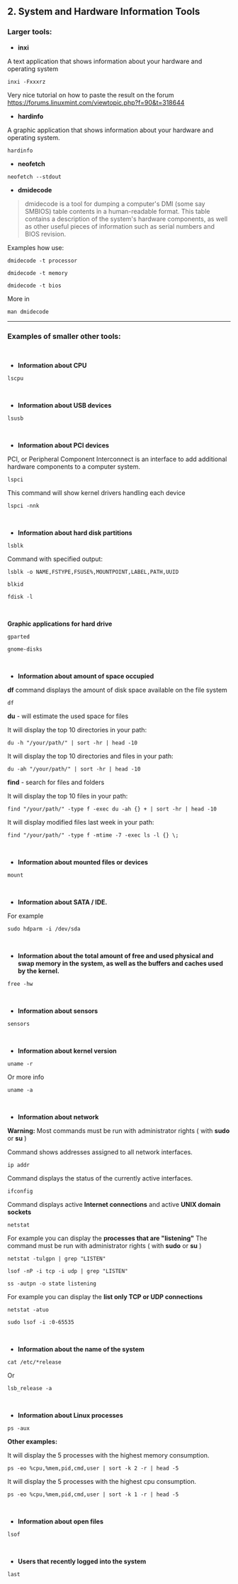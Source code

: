 

## 2. System and Hardware Information Tools

### Larger tools: 

* **inxi**

A text application that shows information about your hardware and operating system 

```
inxi -Fxxxrz
```

Very nice tutorial on how to paste the result on the forum  
<https://forums.linuxmint.com/viewtopic.php?f=90&t=318644>


*  **hardinfo**

A graphic application that shows information about your hardware and operating system. 

```
hardinfo
```

* **neofetch**

```
neofetch --stdout 
```

*  **dmidecode**

<blockquote>
       dmidecode is a tool for dumping a computer's DMI (some say SMBIOS) table contents in a human-readable format. This table contains a
       description of the system's hardware components, as well as other useful pieces of information such as serial numbers and BIOS  revision. 
</blockquote>

Examples how use:  


```
dmidecode -t processor
```

```
dmidecode -t memory
```

```
dmidecode -t bios
```

More in 
```
man dmidecode
```


----

### Examples of smaller other tools:

&nbsp;

*  **Information about CPU**

```
lscpu
```

&nbsp;

* **Information about USB devices**

```
lsusb
```

&nbsp;

* **Information about PCI devices**

PCI, or Peripheral Component Interconnect is an interface to add additional hardware components to a computer system.

```
lspci
```

This command will show kernel drivers handling each device
```
lspci -nnk
```

&nbsp;

* **Information about hard disk partitions**

```
lsblk
```

Command with specified output:

```
lsblk -o NAME,FSTYPE,FSUSE%,MOUNTPOINT,LABEL,PATH,UUID
```

```
blkid
```

```
fdisk -l
```

&nbsp;

**Graphic applications for hard drive**

```
gparted
```

```
gnome-disks
```

&nbsp;

* **Information about amount of space occupied**

 **df** command displays the amount of disk space available on the file system

```
df
```

**du** - will estimate the used space for files 

It will display the top 10 directories in your path:

```
du -h "/your/path/" | sort -hr | head -10
```

It will display the top 10 directories and files in your path:

```
du -ah "/your/path/" | sort -hr | head -10
```

**find** - search for files and folders

It will display the top 10 files in your path:
```
find "/your/path/" -type f -exec du -ah {} + | sort -hr | head -10
```

It will display modified files last week in your path:
```
find "/your/path/" -type f -mtime -7 -exec ls -l {} \;
```

&nbsp;

* **Information about mounted files or devices**

```
mount
```

&nbsp;

* **Information about SATA / IDE.**

For example
```
sudo hdparm -i /dev/sda
```

&nbsp;

* **Information about the total amount of free and used physical and swap memory in the system, as well as the buffers and caches used by the kernel.**

```
free -hw
```

&nbsp;

* **Information about sensors**
```
sensors
```

&nbsp;

* **Information about kernel version**

```
uname -r
```

Or more info
```
uname -a
```

&nbsp;

* **Information about network**

**Warning:**
Most commands must be run with administrator rights ( with **sudo** or **su** )


Command shows addresses assigned to all network interfaces.
```
ip addr
```

Command displays the status of the currently active interfaces.
```
ifconfig
```

Command displays active **Internet connections** and active **UNIX domain sockets**
```
netstat
```

For example you can display the **processes that are "listening"**
The command must be run with administrator rights ( with **sudo** or **su** )
```
netstat -tulgpn | grep "LISTEN"
```
```
lsof -nP -i tcp -i udp | grep "LISTEN"
```
```
ss -autpn -o state listening
```

For example you can display the **list only TCP or UDP connections**
```
netstat -atuo
```

```
sudo lsof -i :0-65535
```

&nbsp;

* **Information about the name of the system**

```
cat /etc/*release
```
Or
```
lsb_release -a
```

&nbsp;

* **Information about Linux processes**

```
ps -aux
```

**Other examples:**

It will display the 5 processes with the highest memory consumption.
```
ps -eo %cpu,%mem,pid,cmd,user | sort -k 2 -r | head -5
```

It will display the 5 processes with the highest cpu consumption.
```
ps -eo %cpu,%mem,pid,cmd,user | sort -k 1 -r | head -5
```

&nbsp;

* **Information about open files**

```
lsof
```

&nbsp;

* **Users that recently logged into the system**

```
last
```